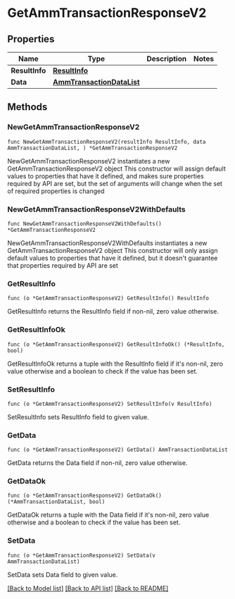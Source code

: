 # GetAmmTransactionResponseV2

## Properties

Name | Type | Description | Notes
------------ | ------------- | ------------- | -------------
**ResultInfo** | [**ResultInfo**](ResultInfo.md) |  | 
**Data** | [**AmmTransactionDataList**](AmmTransactionDataList.md) |  | 

## Methods

### NewGetAmmTransactionResponseV2

`func NewGetAmmTransactionResponseV2(resultInfo ResultInfo, data AmmTransactionDataList, ) *GetAmmTransactionResponseV2`

NewGetAmmTransactionResponseV2 instantiates a new GetAmmTransactionResponseV2 object
This constructor will assign default values to properties that have it defined,
and makes sure properties required by API are set, but the set of arguments
will change when the set of required properties is changed

### NewGetAmmTransactionResponseV2WithDefaults

`func NewGetAmmTransactionResponseV2WithDefaults() *GetAmmTransactionResponseV2`

NewGetAmmTransactionResponseV2WithDefaults instantiates a new GetAmmTransactionResponseV2 object
This constructor will only assign default values to properties that have it defined,
but it doesn't guarantee that properties required by API are set

### GetResultInfo

`func (o *GetAmmTransactionResponseV2) GetResultInfo() ResultInfo`

GetResultInfo returns the ResultInfo field if non-nil, zero value otherwise.

### GetResultInfoOk

`func (o *GetAmmTransactionResponseV2) GetResultInfoOk() (*ResultInfo, bool)`

GetResultInfoOk returns a tuple with the ResultInfo field if it's non-nil, zero value otherwise
and a boolean to check if the value has been set.

### SetResultInfo

`func (o *GetAmmTransactionResponseV2) SetResultInfo(v ResultInfo)`

SetResultInfo sets ResultInfo field to given value.


### GetData

`func (o *GetAmmTransactionResponseV2) GetData() AmmTransactionDataList`

GetData returns the Data field if non-nil, zero value otherwise.

### GetDataOk

`func (o *GetAmmTransactionResponseV2) GetDataOk() (*AmmTransactionDataList, bool)`

GetDataOk returns a tuple with the Data field if it's non-nil, zero value otherwise
and a boolean to check if the value has been set.

### SetData

`func (o *GetAmmTransactionResponseV2) SetData(v AmmTransactionDataList)`

SetData sets Data field to given value.



[[Back to Model list]](../README.md#documentation-for-models) [[Back to API list]](../README.md#documentation-for-api-endpoints) [[Back to README]](../README.md)


